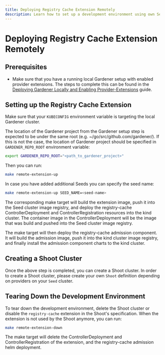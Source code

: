 ```yaml
---
title: Deploying Registry Cache Extension Remotely
description: Learn how to set up a development environment using own Seed clusters on an existing Kubernetes cluster
---
```


# Deploying Registry Cache Extension Remotely

## Prerequisites

- Make sure that you have a running local Gardener setup with enabled provider extensions. The steps to complete this can be found in the [Deploying Gardener Locally and Enabling Provider-Extensions](https://github.com/gardener/gardener/blob/master/docs/deployment/getting_started_locally_with_extensions.md) guide.

## Setting up the Registry Cache Extension

Make sure that your `KUBECONFIG` environment variable is targeting the local Gardener cluster.

The location of the Gardener project from the Gardener setup step is expected to be under the same root (e.g. ~/go/src/github.com/gardener/). If this is not the case, the location of Gardener project should be specified in `GARDENER_REPO_ROOT` environment variable:

```bash
export GARDENER_REPO_ROOT="<path_to_gardener_project>"
```

Then you can run:

```bash
make remote-extension-up
```

In case you have added additional Seeds you can specify the seed name:

```bash
make remote-extension-up SEED_NAME=<seed-name>
```

The corresponding make target will build the extension image, push it into the Seed cluster image registry, and deploy the registry-cache ControllerDeployment and ControllerRegistration resources into the kind cluster.
The container image in the ControllerDeployment will be the image that was build and pushed into the Seed cluster image registry.

The make target will then deploy the registry-cache admission component. It will build the admission image, push it into the kind cluster image registry, and finally install the admission component charts to the kind cluster.

## Creating a Shoot Cluster

Once the above step is completed, you can create a Shoot cluster. In order to create a Shoot cluster, please create your own `Shoot` definition depending on providers on your `Seed` cluster.

## Tearing Down the Development Environment

To tear down the development environment, delete the Shoot cluster or disable the `registry-cache` extension in the Shoot's specification. When the extension is not used by the Shoot anymore, you can run:

```bash
make remote-extension-down
```

The make target will delete the ControllerDeployment and ControllerRegistration of the extension, and the registry-cache admission helm deployment.
